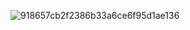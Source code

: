 ![918657cb2f2386b33a6ce6f95d1ae136](https://github.com/AMINEomari/dashboard-app/assets/108984827/dfe2f538-e996-4951-9f7e-f421c0b5d620)
